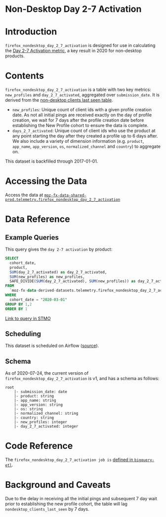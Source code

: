 # Non-Desktop Day 2-7 Activation

<!-- toc -->

# Introduction

`firefox_nondesktop_day_2_7_activation` is designed for use in calculating the [Day 2-7 Activation metric](../../../metrics/metrics.md#day-2-7-activation), a key result in 2020 for non-desktop products.

# Contents

`firefox_nondesktop_day_2_7_activation` is a table with two key metrics: `new_profiles` and `day_2_7_activated`, aggregated over `submission_date`. It is derived from the [non-desktop clients last seen table](https://docs.telemetry.mozilla.org/cookbooks/clients_last_seen_bits.html).

- `new_profiles`: Unique count of client ids with a given profile creation date. As not all initial pings are received exactly on the day of profile creation, we wait for 7 days after the profile creation date before establishing the New Profile cohort to ensure the data is complete.
- `days_2_7_activated`: Unique count of client ids who use the product at any point starting the day after they created a profile up to 6 days after.
  We also include a variety of dimension information (e.g. `product`, `app_name`, `app_version`, `os`, `normalized_channel` and `country`) to aggregate on.

This dataset is backfilled through 2017-01-01.

# Accessing the Data

Access the data at [`moz-fx-data-shared-prod.telemetry.firefox_nondesktop_day_2_7_activation`](https://console.cloud.google.com/bigquery?project=moz-fx-data-shared-prod&p=moz-fx-data-shared-prod&d=telemetry&t=firefox_nondesktop_day_2_7_activation&page=table)

# Data Reference

## Example Queries

This query gives the `day 2-7 activation` by product:

```sql
SELECT
  cohort_date,
  product,
  SUM(day_2_7_activated) as day_2_7_activated,
  SUM(new_profiles) as new_profiles,
  SAFE_DIVIDE(SUM(day_2_7_activated), SUM(new_profiles)) as day_2_7_activation
FROM
  `moz-fx-data-derived-datasets.telemetry.firefox_nondesktop_day_2_7_activation`
WHERE
  cohort_date = "2020-03-01"
GROUP BY 1,2
ORDER BY 1
```

[Link to query in STMO](https://sql.telemetry.mozilla.org/queries/72054)

## Scheduling

This dataset is scheduled on Airflow ([source](https://github.com/mozilla/telemetry-airflow/blob/59effc6ead0b764a9ef3d30f40fbdb4b0b3394ec/dags/copy_deduplicate.py#L337)).

## Schema

As of 2020-07-24, the current version of `firefox_nondesktop_day_2_7_activation` is v1, and has a schema as follows:

```
root
    |- submission_date: date
    |- product: string
    |- app_name: string
    |- app_version: string
    |- os: string
    |- normalized_channel: string
    |- country: string
    |- new_profiles: integer
    |- day_2_7_activated: integer
```

# Code Reference

The `firefox_nondesktop_day_2_7_activation job is` [defined in `bigquery-etl`](https://github.com/mozilla/bigquery-etl/blob/master/sql/moz-fx-data-shared-prod/telemetry_derived/firefox_nondesktop_day_2_7_activation_v1/query.sql).

# Background and Caveats

Due to the delay in receiving all the initial pings and subsequent 7 day wait prior to establishing the new profile cohort, the table will lag `nondesktop_clients_last_seen` by 7 days.
